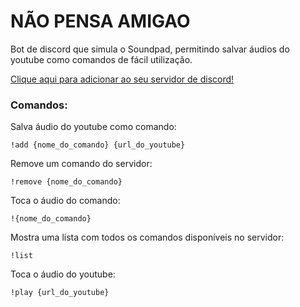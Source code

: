 # NÃO PENSA AMIGAO
Bot de discord que simula o Soundpad, permitindo salvar áudios do youtube como comandos de fácil utilização.

[Clique aqui para adicionar ao seu servidor de discord!](https://discord.com/api/oauth2/authorize?client_id=942525771908546661&permissions=36956480&scope=bot)

### Comandos:

Salva áudio do youtube como comando:
```
!add {nome_do_comando} {url_do_youtube}
```
Remove um comando do servidor:
```
!remove {nome_do_comando}
```
Toca o áudio do comando:
```
!{nome_do_comando}
```
Mostra uma lista com todos os comandos disponíveis no servidor:
```
!list
```
Toca o áudio do youtube:
```
!play {url_do_youtube}
```
